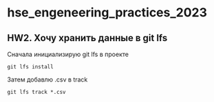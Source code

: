 # hse_engeneering_practices_2023

## HW2. Хочу хранить данные в git lfs

Сначала инициализирую git lfs в проекте
```
git lfs install
```
Затем добавлю .csv в track
```
git lfs track *.csv
```

